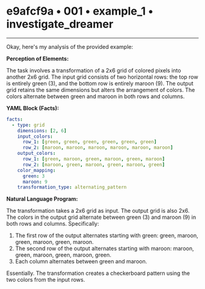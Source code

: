 # e9afcf9a • 001 • example_1 • investigate_dreamer

---
Okay, here's my analysis of the provided example:

**Perception of Elements:**

The task involves a transformation of a 2x6 grid of colored pixels into another 2x6 grid. The input grid consists of two horizontal rows: the top row is entirely green (3), and the bottom row is entirely maroon (9). The output grid retains the same dimensions but alters the arrangement of colors. The colors alternate between green and maroon in both rows and columns.

**YAML Block (Facts):**



```yaml
facts:
  - type: grid
    dimensions: [2, 6]
    input_colors:
      row_1: [green, green, green, green, green, green]
      row_2: [maroon, maroon, maroon, maroon, maroon, maroon]
    output_colors:
      row_1: [green, maroon, green, maroon, green, maroon]
      row_2: [maroon, green, maroon, green, maroon, green]
    color_mapping:
      green: 3
      maroon: 9
    transformation_type: alternating_pattern
```



**Natural Language Program:**

The transformation takes a 2x6 grid as input. The output grid is also 2x6. The colors in the output grid alternate between green (3) and maroon (9) in both rows and columns. Specifically:

1.  The first row of the output alternates starting with green: green, maroon, green, maroon, green, maroon.
2.  The second row of the output alternates starting with maroon: maroon, green, maroon, green, maroon, green.
3. Each column alternates between green and maroon.

Essentially. The transformation creates a checkerboard pattern using the two colors from the input rows.

